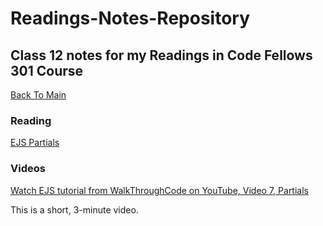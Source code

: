# Readings-Notes-Repository

## Class 12 notes for my Readings in Code Fellows 301 Course

[Back To Main](README.md)


### Reading
[EJS Partials](https://medium.com/@henslejoseph/ejs-partials-f6f102cb7433)

### Videos
[Watch EJS tutorial from WalkThroughCode on YouTube, Video 7, Partials](https://www.youtube.com/watch?v=3_xEEH4fTEk&t=0s&index=7&list=PL7sCSgsRZ-slYARh3YJIqPGZqtGVqZRGt)

This is a short, 3-minute video.